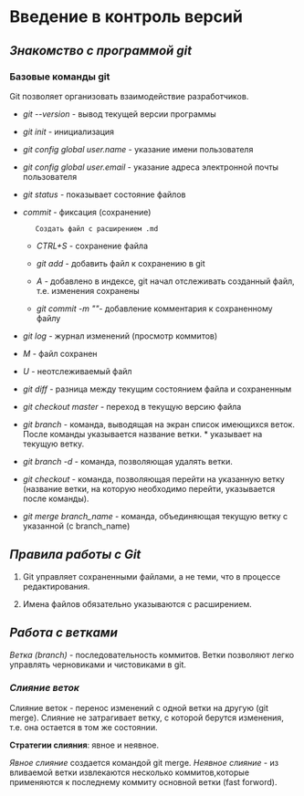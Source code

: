 # Введение в контроль версий

## *Знакомство с программой git*

### Базовые команды git


Git позволяет организовать взаимодействие разработчиков. 

* *git --version* - вывод текущей версии программы

* *git init* - инициализация

* *git config global user.name* - указание имени пользователя

* *git config global user.email* - указание адреса электронной почты пользователя

* *git status* - показывает состояние файлов

* *commit* - фиксация (сохранение)

         Создать файл с расширением .md

  * *CTRL+S* - сохранение файла 

  * *git add* - добавить файл к сохранению в git

  * *А* - добавлено в индексе, git начал отслеживать созданный файл, т.е. изменения сохранены

  * *git commit -m ""*- добавление комментария к сохраненному файлу


* *git log* - журнал изменений (просмотр коммитов)

* *M* - файл сохранен

* *U* - неотслеживаемый файл

* *git diff* - разница между текущим состоянием файла и сохраненным

* *git checkout master* - переход в текущую версию файла

* *git branch* - команда, выводящая на экран список имеющихся веток. После команды указывается название ветки. * указывает на текущую ветку.

* *git branch -d* - команда, позволяющая удалять ветки.

* *git checkout* - команда, позволяющая перейти на указанную ветку (название ветки, на которую необходимо перейти, указывается после команды). 

* *git merge branch_name* - команда, объединяющая текущую ветку с указанной (c branch_name)

## *Правила работы с Git*

1. Git управляет сохраненными файлами, а не теми, что в процессе редактирования.

2. Имена файлов обязательно указываются с расширением.

## *Работа с ветками*

*Ветка (branch)* - последовательность коммитов. Ветки позволяют легко управлять черновиками и чистовиками в git.

### *Cлияние веток*

Cлияние веток - перенос изменений с одной ветки на другую (git merge). Слияние не затрагивает ветку, с которой берутся изменения, т.е. она остается в том же состоянии.

**Стратегии слияния**: явное и неявное.

*Явное слияние* создается командой git merge.
*Неявное слияние*  - из вливаемой ветки извлекаются несколько коммитов,которые применяются к последнему коммиту основной ветки (fast forword).